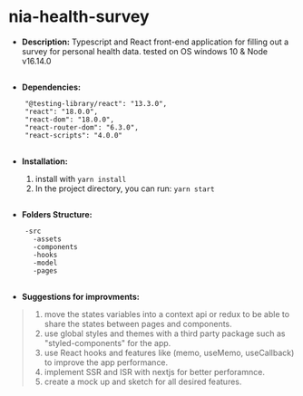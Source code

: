 # nia-health-survey
- **Description:**
    Typescript and React front-end application for filling out a survey for personal health data.
    tested on OS windows 10 & Node v16.14.0
##
- **Dependencies:**
```
    "@testing-library/react": "13.3.0",
    "react": "18.0.0",
    "react-dom": "18.0.0",
    "react-router-dom": "6.3.0",
    "react-scripts": "4.0.0"
```
##
- **Installation:**

    1. install with `yarn install`
    2. In the project directory, you can run: `yarn start`
##
- **Folders Structure:**
```
    -src
      -assets
      -components
      -hooks
      -model
      -pages
```
##
- **Suggestions for improvments:**
> 1. move the states variables into a context api or redux to be able to share the states between pages and components.
> 2. use global styles and themes with a third party package such as "styled-components" for the app.
> 3. use React hooks and features like (memo, useMemo, useCallback) to improve the app performance.
> 4. implement SSR and ISR  with nextjs for better perforamnce.
> 5. create a mock up and sketch for all desired features.
##
